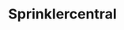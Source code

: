 ---
title: 'Sprinklercentral'
symbol_image: '/images/symbols/insats/24.svg'
weight: 24
card: true
card_color: 'bg-symbol-blue'
---